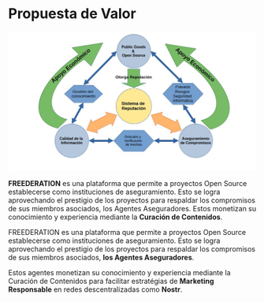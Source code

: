 # Propuesta de Valor

![Propuesta de Valor](../img/value_proposal_chart.jpg)

**FREEDERATION** es una plataforma que permite a proyectos Open Source establecerse como instituciones de aseguramiento. Esto se logra aprovechando el prestigio de los proyectos para respaldar los compromisos de sus miembros asociados, los Agentes Aseguradores. Estos monetizan su conocimiento y experiencia mediante la **Curación de Contenidos**.

FREEDERATION es una plataforma que permite a proyectos Open Source establecerse como instituciones de aseguramiento. Esto se logra aprovechando el prestigio de los proyectos para respaldar los compromisos de sus miembros asociados, **los Agentes Aseguradores**. 

Estos agentes monetizan su conocimiento y experiencia mediante la Curación de Contenidos para facilitar estratégias de **Marketing Responsable** en redes descentralizadas como **Nostr**.
